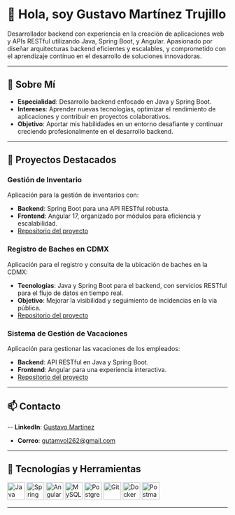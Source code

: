 # 👋 Hola, soy Gustavo Martínez Trujillo

Desarrollador backend con experiencia en la creación de aplicaciones web y APIs RESTful utilizando Java, Spring Boot, y Angular. Apasionado por diseñar arquitecturas backend eficientes y escalables, y comprometido con el aprendizaje continuo en el desarrollo de soluciones innovadoras.

---

## 🚀 Sobre Mí
- **Especialidad**: Desarrollo backend enfocado en Java y Spring Boot.
- **Intereses**: Aprender nuevas tecnologías, optimizar el rendimiento de aplicaciones y contribuir en proyectos colaborativos.
- **Objetivo**: Aportar mis habilidades en un entorno desafiante y continuar creciendo profesionalmente en el desarrollo backend.

---

## 📂 Proyectos Destacados

### Gestión de Inventario
Aplicación para la gestión de inventarios con:
- **Backend**: Spring Boot para una API RESTful robusta.
- **Frontend**: Angular 17, organizado por módulos para eficiencia y escalabilidad.
- [Repositorio del proyecto](https://github.com/trujisxd1/Gestion-De-Inventario/tree/backend) <!-- Agrega aquí el link del repositorio si lo tienes público -->

### Registro de Baches en CDMX
Aplicación para el registro y consulta de la ubicación de baches en la CDMX:
- **Tecnologías**: Java y Spring Boot para el backend, con servicios RESTful para el flujo de datos en tiempo real.
- **Objetivo**: Mejorar la visibilidad y seguimiento de incidencias en la vía pública.
- [Repositorio del proyecto](https://github.com/trujisxd1/Vialiapp)

### Sistema de Gestión de Vacaciones
Aplicación para gestionar las vacaciones de los empleados:
- **Backend**: API RESTful en Java y Spring Boot.
- **Frontend**: Angular para una experiencia interactiva.
- [Repositorio del proyecto](https://github.com/trujisxd1/GestionDeVacaciones)

---

## 📫 Contacto
-- **LinkedIn**: [Gustavo Martínez](https://www.linkedin.com/in/gustavo-martinez-b66495265/)
- **Correo**: gutamvol262@gmail.com

---

## 🔧 Tecnologías y Herramientas
<p align="left">
  <img src="https://cdn.jsdelivr.net/gh/devicons/devicon/icons/java/java-original.svg" alt="Java" width="40" height="40"/>
  <img src="https://cdn.jsdelivr.net/gh/devicons/devicon/icons/spring/spring-original.svg" alt="Spring Boot" width="40" height="40"/>
  <img src="https://cdn.jsdelivr.net/gh/devicons/devicon/icons/angularjs/angularjs-original.svg" alt="Angular" width="40" height="40"/>
  <img src="https://cdn.jsdelivr.net/gh/devicons/devicon/icons/mysql/mysql-original.svg" alt="MySQL" width="40" height="40"/>
  <img src="https://cdn.jsdelivr.net/gh/devicons/devicon/icons/postgresql/postgresql-original.svg" alt="Postgres" width="40" height="40"/>
  <img src="https://cdn.jsdelivr.net/gh/devicons/devicon/icons/git/git-original.svg" alt="Git" width="40" height="40"/>
  <img src="https://cdn.jsdelivr.net/gh/devicons/devicon/icons/docker/docker-original.svg" alt="Docker" width="40" height="40"/>
  <img src="https://cdn.jsdelivr.net/gh/devicons/devicon/icons/postman/postman-original.svg" alt="Postman" width="40" height="40"/>
</p>

---

